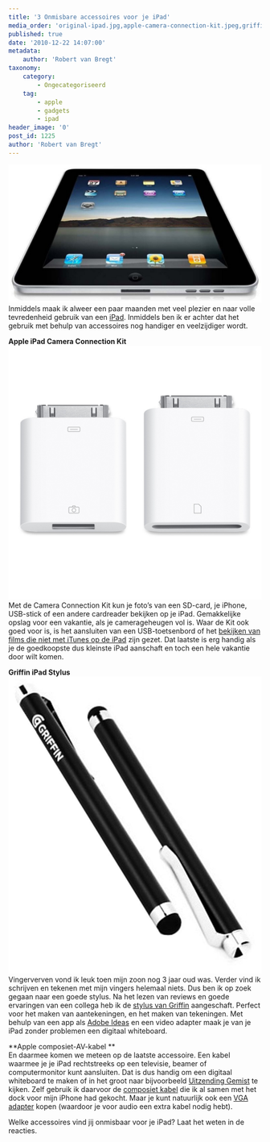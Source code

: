 ```yaml
---
title: '3 Onmisbare accessoires voor je iPad'
media_order: 'original-ipad.jpg,apple-camera-connection-kit.jpeg,griffin-stylus-pen-for-apple.jpg'
published: true
date: '2010-12-22 14:07:00'
metadata:
    author: 'Robert van Bregt'
taxonomy:
    category:
        - Ongecategoriseerd
    tag:
        - apple
        - gadgets
        - ipad
header_image: '0'
post_id: 1225
author: 'Robert van Bregt'
---
```


![](original-ipad.jpg?cropResize=150,150 "iPad") 
Inmiddels maak ik alweer een paar maanden met veel plezier en naar volle tevredenheid gebruik van een [iPad](http://www.apple.com/nl/ipad/). Inmiddels ben ik er achter dat het gebruik met behulp van accessoires nog handiger en veelzijdiger wordt.

**Apple iPad Camera Connection Kit**  
![](apple-camera-connection-kit.jpeg?cropResize=150,150 "Apple Camera Connection Kit")
Met de Camera Connection Kit kun je foto’s van een SD-card, je iPhone, USB-stick of een andere cardreader bekijken op je iPad. Gemakkelijke opslag voor een vakantie, als je camerageheugen vol is. Waar de Kit ook goed voor is, is het aansluiten van een USB-toetsenbord of het [bekijken van films die niet met iTunes op de iPad](http://www.youtube.com/watch?v=rNn62ZJxEZY) zijn gezet. Dat laatste is erg handig als je de goedkoopste dus kleinste iPad aanschaft en toch een hele vakantie door wilt komen.

**Griffin iPad Stylus**  
![](griffin-stylus-pen-for-apple.jpg?cropResize=150,150)
Vingerverven vond ik leuk toen mijn zoon nog 3 jaar oud was. Verder vind ik schrijven en tekenen met mijn vingers helemaal niets. Dus ben ik op zoek gegaan naar een goede stylus. Na het lezen van reviews en goede ervaringen van een collega heb ik de [stylus van Griffin](http://www.griffintechnology.com/products/stylus) aangeschaft. Perfect voor het maken van aantekeningen, en het maken van tekeningen. Met behulp van een app als [Adobe Ideas](http://itunes.apple.com/nl/app/adobe-ideas/id364617858) en een video adapter maak je van je iPad zonder problemen een digitaal whiteboard.

**Apple composiet-AV-kabel **  
En daarmee komen we meteen op de laatste accessoire. Een kabel waarmee je je iPad rechtstreeks op een televisie, beamer of computermonitor kunt aansluiten. Dat is dus handig om een digitaal whiteboard te maken of in het groot naar bijvoorbeeld [Uitzending Gemist](http://www.uitzendinggemist.nl/) te kijken. Zelf gebruik ik daarvoor de [composiet kabel](http://store.apple.com/nl/product/MC748ZM/A) die ik al samen met het dock voor mijn iPhone had gekocht. Maar je kunt natuurlijk ook een [VGA adapter](http://store.apple.com/nl/product/MC552ZM/A) kopen (waardoor je voor audio een extra kabel nodig hebt).

Welke accessoires vind jij onmisbaar voor je iPad? Laat het weten in de reacties.